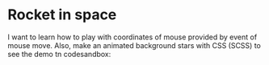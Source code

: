 # Rocket in space
I want to learn how to play with coordinates of mouse provided by event of mouse move. Also, make an animated background stars with CSS (SCSS)
to see the demo tn codesandbox: 
